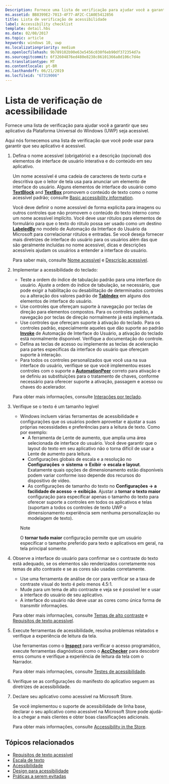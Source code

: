 ```yaml
---
Description: Fornece uma lista de verificação para ajudar você a garantir que seu aplicativo da Plataforma Universal do Windows (UWP) seja acessível.
ms.assetid: BB8399E2-7013-4F77-AF2C-C1A0E5412856
title: Lista de verificação de acessibilidade
label: Accessibility checklist
template: detail.hbs
ms.date: 02/08/2017
ms.topic: article
keywords: windows 10, uwp
ms.localizationpriority: medium
ms.openlocfilehash: 9b789102b90e63e5456c030f6eb90df372354d7a
ms.sourcegitcommit: 6f32604876ed480e8238c86101366a8d106c7d4e
ms.translationtype: MT
ms.contentlocale: pt-BR
ms.lasthandoff: 06/21/2019
ms.locfileid: "67319006"
---
```

# <a name="accessibility-checklist"></a>Lista de verificação de acessibilidade

Fornece uma lista de verificação para ajudar você a garantir que seu aplicativo da Plataforma Universal do Windows (UWP) seja acessível.

Aqui nós fornecemos uma lista de verificação que você pode usar para garantir que seu aplicativo é acessível.

1. Defina o nome acessível (obrigatório) e a descrição (opcional) dos elementos de interface de usuário interativa e do conteúdo em seu aplicativo.

    Um nome acessível é uma cadeia de caracteres de texto curta e descritiva que o leitor de tela usa para anunciar um elemento de interface do usuário. Alguns elementos de interface do usuário como [**TextBlock**](https://docs.microsoft.com/uwp/api/Windows.UI.Xaml.Controls.TextBlock) and [**TextBox**](https://docs.microsoft.com/uwp/api/Windows.UI.Xaml.Controls.TextBox) promovem o conteúdo de texto como o nome acessível padrão; consulte [Basic accessibility information](basic-accessibility-information.md#name_from_inner_text).

    Você deve definir o nome acessível de forma explicita para imagens ou outros controles que não promovem o conteúdo do texto interno como um nome acessível implícito. Você deve usar rótulos para elementos de formulário para que o texto do rótulo possa ser usado como um destino [**LabeledBy**](https://docs.microsoft.com/previous-versions/windows/silverlight/dotnet-windows-silverlight/ms591292(v=vs.95)) no modelo de Automação da Interface do Usuário da Microsoft para correlacionar rótulos e entradas. Se você deseja fornecer mais diretrizes de interface do usuário para os usuários além das que são geralmente incluídas no nome acessível, dicas e descrições acessíveis ajudam os usuários a entender a interface do usuário.

    Para saber mais, consulte [Nome acessível](basic-accessibility-information.md#accessible_name) e [Descrição acessível](basic-accessibility-information.md).

2. Implementar a acessibilidade do teclado:

    * Teste a ordem do índice de tabulação padrão para uma interface do usuário. Ajuste a ordem do índice de tabulação, se necessário, que pode exigir a habilitação ou desabilitação de determinados controles ou a alteração dos valores padrão de [**TabIndex**](https://docs.microsoft.com/uwp/api/windows.ui.xaml.controls.control.tabindex) em alguns dos elementos de interface do usuário.
    * Use controles que ofereçam suporte à navegação por teclas de direção para elementos compostos. Para os controles padrão, a navegação por teclas de direção normalmente já está implementada.
    * Use controles que ofereçam suporte à ativação do teclado. Para os controles padrão, especialmente aqueles que dão suporte ao padrão [**Invoke**](https://docs.microsoft.com/uwp/api/Windows.UI.Xaml.Automation.Provider.IInvokeProvider) de Automação de Interface do Usuário, a ativação do teclado está normalmente disponível. Verifique a documentação do controle.
    * Defina as teclas de acesso ou implemente as teclas de aceleração para partes específicas da interface do usuário que ofereçam suporte à interação.
    * Para todos os controles personalizados que você usa na sua interface do usuário, verifique se que você implementou esses controles com o suporte a [**AutomationPeer**](https://docs.microsoft.com/uwp/api/Windows.UI.Xaml.Automation.Peers.AutomationPeer) correto para ativação e se definiu as substituições para o tratamento de chaves, conforme necessário para oferecer suporte a ativação, passagem e acesso ou chaves do acelerador.

    Para obter mais informações, consulte [Interações por teclado](https://docs.microsoft.com/windows/uwp/input-and-devices/keyboard-interactions).

3. Verifique se o texto é um tamanho legível

    * Windows incluem várias ferramentas de acessibilidade e configurações que os usuários podem aproveitar e ajustar a suas próprias necessidades e preferências para a leitura de texto. Como por exemplo:
        * A ferramenta de Lente de aumento, que amplia uma área selecionada de interface do usuário. Você deve garantir que o layout do texto em seu aplicativo não o torna difícil de usar a Lente de aumento para leitura.
        * Configurações globais de escala e a resolução no **Configurações -> sistema -> Exibir -> escala e layout**. Exatamente quais opções de dimensionamento estão disponíveis podem variar conforme isso depende dos recursos do dispositivo de vídeo.
        * As configurações de tamanho do texto no **Configurações -> a facilidade de acesso -> exibição**. Ajustar a **tornar o texto maior** configuração para especificar apenas o tamanho do texto para oferecer suporte a controles em todos os aplicativos e telas (suportam a todos os controles de texto UWP o dimensionamento experiência sem nenhuma personalização ou modelagem de texto).
        > [!NOTE]
        > O **tornar tudo maior** configuração permite que um usuário especificar o tamanho preferido para texto e aplicativos em geral, na tela principal somente.

4. Observe a interface do usuário para confirmar se o contraste do texto está adequado, se os elementos são renderizados corretamente nos temas de alto contraste e se as cores são usadas corretamente.

    * Use uma ferramenta de análise de cor para verificar se a taxa de contraste visual do texto é pelo menos 4.5:1.
    * Mude para um tema de alto contraste e veja se é possível ler e usar a interface do usuário de seu aplicativo.
    * A interface do usuário não deve usar as cores como única forma de transmitir informações.

    Para obter mais informações, consulte [Temas de alto contraste](high-contrast-themes.md) e [Requisitos de texto acessível](accessible-text-requirements.md).

5. Execute ferramentas de acessibilidade, resolva problemas relatados e verifique a experiência de leitura da tela.

    Use ferramentas como o [**Inspect**](https://docs.microsoft.com/windows/desktop/WinAuto/inspect-objects) para verificar o acesso programático, execute ferramentas diagnósticas como o [**AccChecker**](https://docs.microsoft.com/windows/desktop/WinAuto/ui-accessibility-checker) para descobrir erros comuns e verifique a experiência de leitura da tela com o Narrador.

    Para obter mais informações, consulte [Testes de acessibilidade](accessibility-testing.md).

6. Verifique se as configurações do manifesto do aplicativo seguem as diretrizes de acessibilidade.

7. Declare seu aplicativo como acessível na Microsoft Store.

    Se você implementou o suporte de acessibilidade de linha base, declarar o seu aplicativo como acessível na Microsoft Store pode ajudá-lo a chegar a mais clientes e obter boas classificações adicionais.

    Para obter mais informações, consulte [Accessibility in the Store](accessibility-in-the-store.md).

## <a name="related-topics"></a>Tópicos relacionados  

* [Requisitos de texto acessível](accessible-text-requirements.md)
* [Escala de texto](../input/text-scaling.md)
* [Acessibilidade](accessibility.md)
* [Design para acessibilidade](https://docs.microsoft.com/windows/uwp/accessibility/accessibility-overview)
* [Práticas a serem evitadas](practices-to-avoid.md)
